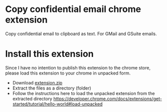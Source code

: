 # Copy confidential email chrome extension
Copy confidential email to clipboard as text. For GMail and GSuite emails.

# Install this extension
Since I have no intention to publish this extension to the chrome store, please load this extension to your chrome in unpacked form.

- Download [extension.zip](https://github.com/yakshaG/copy-confidental-email/raw/main/extension.zip)
- Extract the files as a directory (folder)
- Follow the instructions here to load the unpacked extension from the extracted directory https://developer.chrome.com/docs/extensions/get-started/tutorial/hello-world#load-unpacked
